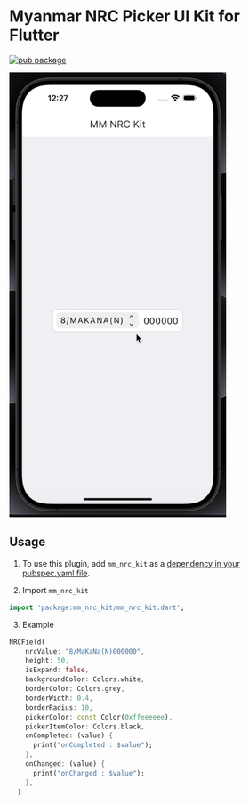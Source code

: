 # Myanmar NRC Picker UI Kit for Flutter

<?code-excerpt path-base="example/lib"?>

[![pub package](https://img.shields.io/pub/v/mm_nrc_kit.svg)](https://pub.dev/packages/mm_nrc_kit)

<img src="https://github.com/yayyar/mm_nrc_kit/blob/main/testing/mm_nrc_kit_testing.gif" width="390" height="800" />

## Usage

1. To use this plugin, add `mm_nrc_kit` as a [dependency in your pubspec.yaml file](https://flutter.dev/docs/development/platform-integration/platform-channels).

2. Import `mm_nrc_kit`
```dart
import 'package:mm_nrc_kit/mm_nrc_kit.dart';
```

3. Example
```dart
NRCField(
    nrcValue: "8/MaKaNa(N)000000",
    height: 50,
    isExpand: false,
    backgroundColor: Colors.white,
    borderColor: Colors.grey,
    borderWidth: 0.4,
    borderRadius: 10,
    pickerColor: const Color(0xffeeeeee),
    pickerItemColor: Colors.black,
    onCompleted: (value) {
      print("onCompleted : $value");
    },
    onChanged: (value) {
      print("onChanged : $value");
    },
  )
```
